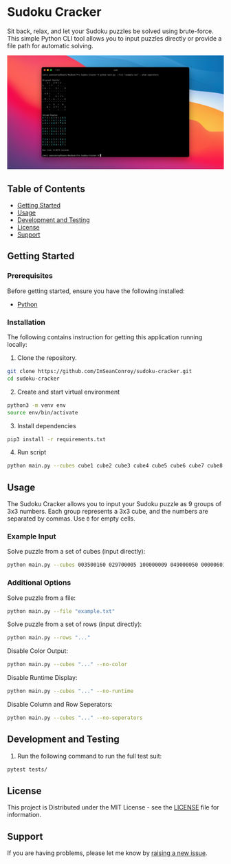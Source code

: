 # Sudoku Cracker

Sit back, relax, and let your Sudoku puzzles be solved using brute-force. This simple Python CLI tool allows you to input puzzles directly or provide a file path for automatic solving.

![Project Image](https://github.com/ImSeanConroy/sudoku-cracker/blob/main/.github/repo-img.png)


## Table of Contents

- [Getting Started](#getting-started)
- [Usage](#usage)
- [Development and Testing](#development-and-testing)
- [License](#license)
- [Support](#support)

## Getting Started

### Prerequisites

Before getting started, ensure you have the following installed:
- [Python](https://www.python.org/)

### Installation

The following contains instruction for getting this application running locally:

1. Clone the repository.
```bash
git clone https://github.com/ImSeanConroy/sudoku-cracker.git
cd sudoku-cracker
```

2. Create and start virtual environment
```bash
python3 -m venv env
source env/bin/activate
```

3. Install dependencies
```bash
pip3 install -r requirements.txt
```

4. Run script
```bash
python main.py --cubes cube1 cube2 cube3 cube4 cube5 cube6 cube7 cube8 cube9
```

## Usage

The Sudoku Cracker allows you to input your Sudoku puzzle as 9 groups of 3x3 numbers. Each group represents a 3x3 cube, and the numbers are separated by commas. Use `0` for empty cells.

### Example Input

Solve puzzle from a set of cubes (input directly):

```bash
python main.py --cubes 003500160 029700005 100000009 049000050 000006010 000250006 000008000 050037000 080002001
```

### Additional Options

Solve puzzle from a file:
```bash
python main.py --file "example.txt"
```

Solve puzzle from a set of rows (input directly):
```bash
python main.py --rows "..."
```

Disable Color Output:
```bash
python main.py --cubes "..." --no-color
```

Disable Runtime Display:
```bash
python main.py --cubes "..." --no-runtime
```

Disable Column and Row Seperators:
```bash
python main.py --cubes "..." --no-seperators
```

## Development and Testing

1. Run the following command to run the full test suit:

```bash
pytest tests/
```

## License

This project is Distributed under the MIT License - see the [LICENSE](LICENSE) file for information.

## Support

If you are having problems, please let me know by [raising a new issue](https://github.com/ImSeanConroy/sudoku-cracker/issues/new/choose).

